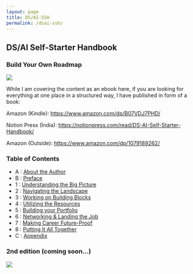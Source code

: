 ```yaml
---
layout: page
title: DS/AI-SSH
permalink: /dsai-ssh/
---
```



## DS/AI Self-Starter Handbook

### Build Your Own Roadmap

![](https://cdn-images-1.medium.com/max/600/1*VJmZvc1hhRMqC8MiTt_V5g.png)

While I am covering the content as an ebook here, if you are looking for everything at one place in a structured way, I have published in form of a book:

Amazon (Kindle): <https://www.amazon.com/dp/B07VDJ7PHD/>

Notion Press (India): <https://notionpress.com/read/DS-AI-Self-Starter-Handbook/>

Amazon (Outside): <https://www.amazon.com/dp/1079189262/>

### Table of Contents
 - A : [About the Author](https://ankit-rathi.github.io/dsai-ssh/about-the-author/)
 - B : [Preface](https://ankit-rathi.github.io/dsai-ssh/preface/)
 - 1 : [Understanding the Big Picture](https://ankit-rathi.github.io/dsai-ssh/understanding-the-big-picture/)
 - 2 : [Navigating the Landscape](https://ankit-rathi.github.io/dsai-ssh/navigating-the-landscape/)
 - 3 : [Working on Building Blocks](https://ankit-rathi.github.io/dsai-ssh/working-on-building-blocks/)
 - 4 : [Utilizing the Resources](https://ankit-rathi.github.io/dsai-ssh/utilizing-the-resources/)
 - 5 : [Building your Portfolio](https://ankit-rathi.github.io/dsai-ssh/building-your-portfolio/)
 - 6 : [Networking & Landing the Job](https://ankit-rathi.github.io/dsai-ssh/networking-landing-the-job/)
 - 7 : [Making Career Future-Proof](https://ankit-rathi.github.io/dsai-ssh/making-career-future-proof/)
 - 8 : [Putting It All Together](https://ankit-rathi.github.io/dsai-ssh/putting-it-all-together/)
 - C : [Appendix](https://ankit-rathi.github.io/dsai-ssh/appendix/)
 
 
### 2nd edition (coming soon...)

![](https://cdn-images-1.medium.com/max/600/1*_5LjIemVMWtQ7AJlhUAMNg.png)

